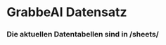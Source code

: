 



































































































































































































































































































































































































































































































# GrabbeAI Datensatz





### Die aktuellen Datentabellen sind in /sheets/


